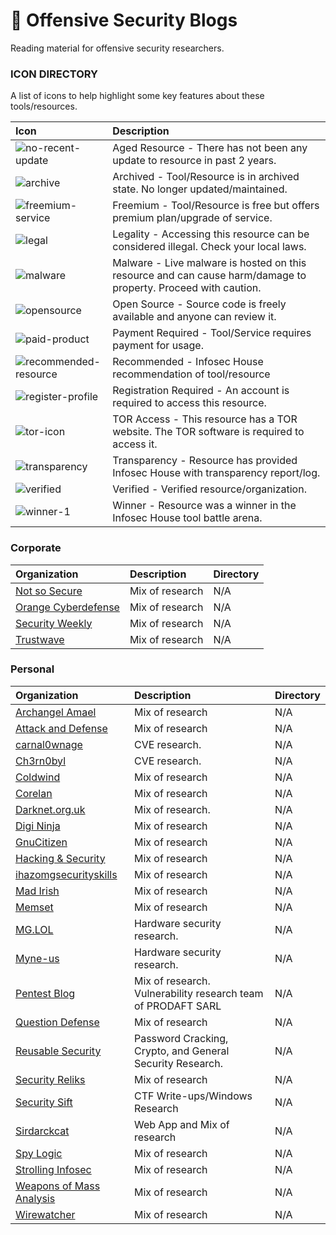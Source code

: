 # 🔴 Offensive Security Blogs

Reading material for offensive security researchers.

### ICON DIRECTORY

A list of icons to help highlight some key features about these tools/resources.

| Icon | Description |
| :--- | :---------  |
| ![no-recent-update](https://raw.githubusercontent.com/InfosecHouse/InfosecHouse/main/icons/no-recent-update.png) | Aged Resource - There has not been any update to resource in past 2 years. |
| ![archive](https://raw.githubusercontent.com/InfosecHouse/InfosecHouse/main/icons/archive.png) | Archived - Tool/Resource is in archived state. No longer updated/maintained. |
| ![freemium-service](https://raw.githubusercontent.com/InfosecHouse/InfosecHouse/main/icons/freemium-service.png) | Freemium - Tool/Resource is free but offers premium plan/upgrade of service. |
| ![legal](https://raw.githubusercontent.com/InfosecHouse/InfosecHouse/main/icons/legal.png) | Legality - Accessing this resource can be considered illegal. Check your local laws. |
| ![malware](https://raw.githubusercontent.com/InfosecHouse/InfosecHouse/main/icons/malware.png) | Malware - Live malware is hosted on this resource and can cause harm/damage to property. Proceed with caution. |
| ![opensource](https://raw.githubusercontent.com/InfosecHouse/InfosecHouse/main/icons/opensource.png) | Open Source - Source code is freely available and anyone can review it. |
| ![paid-product](https://raw.githubusercontent.com/InfosecHouse/InfosecHouse/main/icons/paid-product.png) | Payment Required - Tool/Service requires payment for usage. |
| ![recommended-resource](https://raw.githubusercontent.com/InfosecHouse/InfosecHouse/main/icons/recommended-resource.png) | Recommended - Infosec House recommendation of tool/resource |
| ![register-profile](https://raw.githubusercontent.com/InfosecHouse/InfosecHouse/main/icons/register-profile.png) | Registration Required - An account is required to access this resource. |
| ![tor-icon](https://raw.githubusercontent.com/InfosecHouse/InfosecHouse/main/icons/tor-icon.png)  | TOR Access - This resource has a TOR website. The TOR software is required to access it. |
| ![transparency](https://raw.githubusercontent.com/InfosecHouse/InfosecHouse/main/icons/transparency.png) | Transparency - Resource has provided Infosec House with transparency report/log. |
| ![verified](https://raw.githubusercontent.com/InfosecHouse/InfosecHouse/main/icons/verified.png) | Verified - Verified resource/organization. |
| ![winner-1](https://raw.githubusercontent.com/InfosecHouse/InfosecHouse/main/icons/winner.png) | Winner - Resource was a winner in the Infosec House tool battle arena. |

### Corporate

| Organization | Description | Directory |
| :------ | :----- | :------ |
| [Not so Secure](https://notsosecure.com/blog/) | Mix of research | N/A |
| [Orange Cyberdefense](https://sensepost.com/blog/) | Mix of research | N/A |
| [Security Weekly](https://securityweekly.com/blog/) | Mix of research | N/A |
| [Trustwave](https://www.trustwave.com/en-us/resources/blogs/spiderlabs-blog/) | Mix of research | N/A |


### Personal

| Organization | Description | Directory |
| :------ | :----- | :------ |
| [Archangel Amael](http://archangelamael.blogspot.com/) | Mix of research | N/A |
| [Attack and Defense](https://blog.carnal0wnage.com/) | Mix of research | N/A |
| [carnal0wnage](https://blog.carnal0wnage.com/) | CVE research. | N/A |
| [Ch3rn0byl](https://ch3rn0byl.com/) | CVE research. | N/A |
| [Coldwind](https://gynvael.coldwind.pl/?blog=1&lang=en) | Mix of research | N/A |
| [Corelan](https://www.corelan.be/) | Mix of research | N/A |
| [Darknet.org.uk](https://www.darknet.org.uk/) | Mix of research. | N/A |
| [Digi Ninja](https://digi.ninja/blog.php) | Mix of research | N/A |
| [GnuCitizen](https://www.gnucitizen.org/) | Mix of research | N/A |
| [Hacking & Security](https://hackingandsecurity.blogspot.com/) | Mix of research | N/A |
| [ihazomgsecurityskills](http://ihazomgsecurityskillz.blogspot.com/) | Mix of research | N/A |
| [Mad Irish](https://www.madirish.net/) | Mix of research | N/A |
| [Memset](https://memset.wordpress.com/) | Mix of research | N/A |
| [MG.LOL](https://mg.lol/blog/) | Hardware security research. | N/A |
| [Myne-us](http://www.myne-us.com/) | Hardware security research. | N/A |
| [Pentest Blog](https://pentest.blog/) | Mix of research. Vulnerability research team of PRODAFT SARL | N/A |
| [Question Defense](https://www.question-defense.com/) | Mix of research | N/A | 
| [Reusable Security](https://reusablesec.blogspot.com/) | Password Cracking, Crypto, and General Security Research. | N/A |
| [Security Reliks](https://securityreliks.wordpress.com/) | Mix of research | N/A |
| [Security Sift](https://9emin1.github.io/pages/) | CTF Write-ups/Windows Research | N/A |
| [Sirdarckcat](http://sirdarckcat.blogspot.com/) | Web App and Mix of research | N/A |
| [Spy Logic](https://www.spylogic.net/) | Mix of research | N/A |
| [Strolling Infosec](https://9emin1.github.io/pages/) | Mix of research | N/A |
| [Weapons of Mass Analysis](http://wepma.blogspot.com/) | Mix of research | N/A |
| [Wirewatcher](https://wirewatcher.wordpress.com/) | Mix of research | N/A |